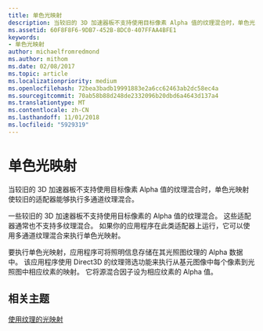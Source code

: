 ```yaml
---
title: 单色光映射
description: 当较旧的 3D 加速器板不支持使用目标像素 Alpha 值的纹理混合时，单色光映射使较旧的适配器能够执行多通道纹理混合。
ms.assetid: 60F8F8F6-9DB7-452B-8DC0-407FFAA4BFE1
keywords:
- 单色光映射
author: michaelfromredmond
ms.author: mithom
ms.date: 02/08/2017
ms.topic: article
ms.localizationpriority: medium
ms.openlocfilehash: 72bea3badb19991883e2a6cc62463ab2dc58ec4a
ms.sourcegitcommit: 70ab58b88d248de2332096b20dbd6a4643d137a4
ms.translationtype: MT
ms.contentlocale: zh-CN
ms.lasthandoff: 11/01/2018
ms.locfileid: "5929319"
---
```

# <a name="monochrome-light-maps"></a>单色光映射


当较旧的 3D 加速器板不支持使用目标像素 Alpha 值的纹理混合时，单色光映射使较旧的适配器能够执行多通道纹理混合。

一些较旧的 3D 加速器板不支持使用目标像素的 Alpha 值的纹理混合。 这些适配器通常也不支持多纹理混合。 如果你的应用程序在此类适配器上运行，它可以使用多通道纹理混合来执行单色光映射。

要执行单色光映射，应用程序可将照明信息存储在其光照图纹理的 Alpha 数据中。 该应用程序使用 Direct3D 的纹理筛选功能来执行从基元图像中每个像素到光照图中相应纹素的映射。 它将源混合因子设为相应纹素的 Alpha 值。

## <a name="span-idrelated-topicsspanrelated-topics"></a><span id="related-topics"></span>相关主题


[使用纹理的光映射](light-mapping-with-textures.md)

 

 




